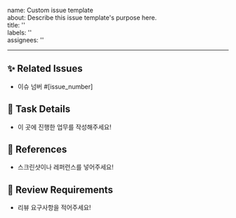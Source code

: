 name: Custom issue template   
about: Describe this issue template's purpose here.    
title: ''   
labels: ''   
assignees: ''    
   
---   

## ✨ Related Issues
- 이슈 넘버 #[issue_number]

## 📝 Task Details

- 이 곳에 진행한 업무를 작성해주세요!

## 📂 References

- 스크린샷이나 레퍼런스를 넣어주세요!

## 💖 Review Requirements

- 리뷰 요구사항을 적어주세요!
